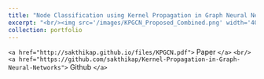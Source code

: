 ```yaml
---
title: "Node Classification using Kernel Propagation in Graph Neural Networks"
excerpt: "<br/><img src='/images/KPGCN_Proposed_Combined.png' width='400' height='400'>"
collection: portfolio
---
```

`<a href="http://sakthikap.github.io/files/KPGCN.pdf">` Paper `</a>` `<br/><a href="https://github.com/sakthikap/Kernel-Propagation-in-Graph-Neural-Networks">` Github `</a>`
